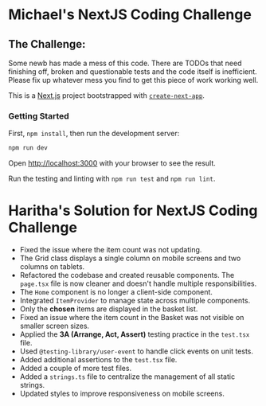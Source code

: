 # Michael's NextJS Coding Challenge

## The Challenge:
Some newb has made a mess of this code. There are TODOs that need finishing off, broken and questionable tests and the code itself is inefficient.  
Please fix up whatever mess you find to get this piece of work working well.

This is a [Next.js](https://nextjs.org/) project bootstrapped with [`create-next-app`](https://github.com/vercel/next.js/tree/canary/packages/create-next-app).

### Getting Started

First, `npm install`, then run the development server:

```bash
npm run dev
```

Open [http://localhost:3000](http://localhost:3000) with your browser to see the result.

Run the testing and linting with `npm run test` and `npm run lint`.

# Haritha's Solution for NextJS Coding Challenge

* Fixed the issue where the item count was not updating.
* The Grid class displays a single column on mobile screens and two columns on tablets.
* Refactored the codebase and created reusable components. The `page.tsx` file is now cleaner and doesn't handle multiple responsibilities.
* The `Home` component is no longer a client-side component.
* Integrated `ItemProvider` to manage state across multiple components.
* Only the **chosen** items are displayed in the basket list.
* Fixed an issue where the item count in the Basket was not visible on smaller screen sizes.
* Applied the **3A (Arrange, Act, Assert)** testing practice in the `test.tsx` file.
* Used `@testing-library/user-event` to handle click events on unit tests.
* Added additional assertions to the `test.tsx` file.
* Added a couple of more test files. 
* Added a `strings.ts` file to centralize the management of all static strings.
* Updated styles to improve responsiveness on mobile screens.
